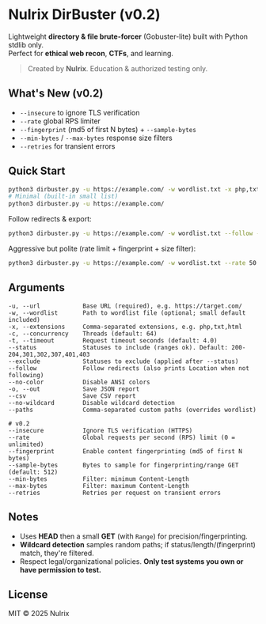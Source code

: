 # Nulrix DirBuster (v0.2)  
  
Lightweight **directory & file brute-forcer** (Gobuster-lite) built with Python stdlib only.  
Perfect for **ethical web recon**, **CTFs**, and learning.

> Created by **Nulrix**. Education & authorized testing only.

## What's New (v0.2)
- `--insecure` to ignore TLS verification
- `--rate` global RPS limiter
- `--fingerprint` (md5 of first N bytes) + `--sample-bytes`
- `--min-bytes` / `--max-bytes` response size filters
- `--retries` for transient errors

## Quick Start
```bash
python3 dirbuster.py -u https://example.com/ -w wordlist.txt -x php,txt -c 64 -t 4.0
# Minimal (built-in small list)
python3 dirbuster.py -u https://example.com/
```

Follow redirects & export:
```bash
python3 dirbuster.py -u https://example.com/ -w wordlist.txt --follow -o out.json --csv out.csv
```

Aggressive but polite (rate limit + fingerprint + size filter):
```bash
python3 dirbuster.py -u https://example.com/ -w wordlist.txt --rate 50 --fingerprint --sample-bytes 1024 --min-bytes 100
```

## Arguments
```
-u, --url            Base URL (required), e.g. https://target.com/
-w, --wordlist       Path to wordlist file (optional; small default included)
-x, --extensions     Comma-separated extensions, e.g. php,txt,html
-c, --concurrency    Threads (default: 64)
-t, --timeout        Request timeout seconds (default: 4.0)
--status             Statuses to include (ranges ok). Default: 200-204,301,302,307,401,403
--exclude            Statuses to exclude (applied after --status)
--follow             Follow redirects (also prints Location when not following)
--no-color           Disable ANSI colors
-o, --out            Save JSON report
--csv                Save CSV report
--no-wildcard        Disable wildcard detection
--paths              Comma-separated custom paths (overrides wordlist)

# v0.2
--insecure           Ignore TLS verification (HTTPS)
--rate               Global requests per second (RPS) limit (0 = unlimited)
--fingerprint        Enable content fingerprinting (md5 of first N bytes)
--sample-bytes       Bytes to sample for fingerprinting/range GET (default: 512)
--min-bytes          Filter: minimum Content-Length
--max-bytes          Filter: maximum Content-Length
--retries            Retries per request on transient errors
```

## Notes
- Uses **HEAD** then a small **GET** (with `Range`) for precision/fingerprinting.
- **Wildcard detection** samples random paths; if status/length/(fingerprint) match, they're filtered.
- Respect legal/organizational policies. **Only test systems you own or have permission to test.**

## License
MIT © 2025 Nulrix
